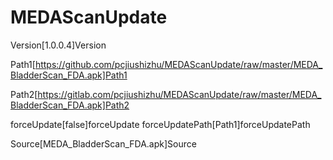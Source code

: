 # MEDAScanUpdate
Version[1.0.0.4]Version

Path1[https://github.com/pcjiushizhu/MEDAScanUpdate/raw/master/MEDA_BladderScan_FDA.apk]Path1

Path2[https://gitlab.com/pcjiushizhu/MEDAScanUpdate/raw/master/MEDA_BladderScan_FDA.apk]Path2

forceUpdate[false]forceUpdate
forceUpdatePath[Path1]forceUpdatePath

Source[MEDA_BladderScan_FDA.apk]Source

